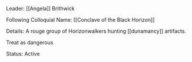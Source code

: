 Leader: [[Angela]] Brithwick

Following Colloquial Name:
[[Conclave of the Black Horizon]]

Details:
A rouge group of Horizonwalkers hunting [[dunamancy]] artifacts.

Treat as dangerous

Status:
Active